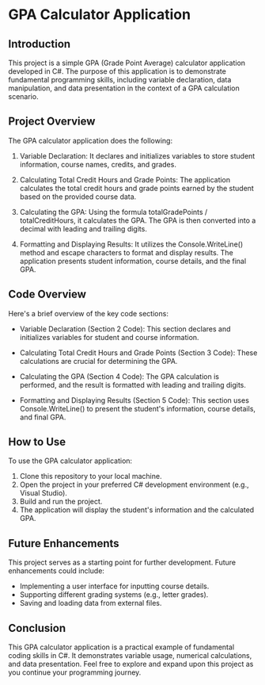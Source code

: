 # GPA Calculator Application
## Introduction
This project is a simple GPA (Grade Point Average) calculator application developed in C#. The purpose of this application is to demonstrate fundamental programming skills, including variable declaration, data manipulation, and data presentation in the context of a GPA calculation scenario.

## Project Overview
The GPA calculator application does the following:

1. Variable Declaration: It declares and initializes variables to store student information, course names, credits, and grades.

2. Calculating Total Credit Hours and Grade Points: The application calculates the total credit hours and grade points earned by the student based on the provided course data.

3. Calculating the GPA: Using the formula totalGradePoints / totalCreditHours, it calculates the GPA. The GPA is then converted into a decimal with leading and trailing digits.

4. Formatting and Displaying Results: It utilizes the Console.WriteLine() method and escape characters to format and display results. The application presents student information, course details, and the final GPA.

## Code Overview
Here's a brief overview of the key code sections:

- Variable Declaration (Section 2 Code): This section declares and initializes variables for student and course information.

- Calculating Total Credit Hours and Grade Points (Section 3 Code): These calculations are crucial for determining the GPA.

- Calculating the GPA (Section 4 Code): The GPA calculation is performed, and the result is formatted with leading and trailing digits.

- Formatting and Displaying Results (Section 5 Code): This section uses Console.WriteLine() to present the student's information, course details, and final GPA.

## How to Use
To use the GPA calculator application:

1. Clone this repository to your local machine.
2. Open the project in your preferred C# development environment (e.g., Visual Studio).
3. Build and run the project.
4. The application will display the student's information and the calculated GPA.

## Future Enhancements
This project serves as a starting point for further development. Future enhancements could include:

- Implementing a user interface for inputting course details.
- Supporting different grading systems (e.g., letter grades).
- Saving and loading data from external files.
## Conclusion
This GPA calculator application is a practical example of fundamental coding skills in C#. It demonstrates variable usage, numerical calculations, and data presentation. Feel free to explore and expand upon this project as you continue your programming journey.
